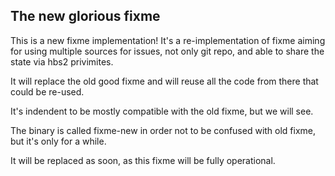 

## The new glorious fixme

This is a new fixme implementation! It's a re-implementation
of fixme aiming for using multiple sources for issues, not
only git repo, and able to share the state via hbs2
privimites.

It will replace the old good fixme and will reuse all the
code from there that could be re-used.

It's indendent to be mostly compatible with the old
fixme, but we will see.

The binary is called fixme-new in order not to be confused
with old fixme, but it's only for a while.

It will be replaced as soon, as this fixme will be fully
operational.


